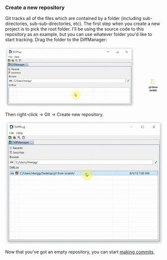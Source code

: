 ### Create a new repository

Git tracks all of the files which are contained by a folder (including sub-directories, sub-sub-directories, etc).  The first step when you create a new project is to pick the root folder.  I'll be using the source code to this repository as an example, but you can use whatever folder you'd like to start tracking.  Drag the folder to the DiffManager:

![Dragging to the DiffManager](CreateNew_Drag.gif)

Then right-click -> Git -> Create new repository.

![Right-click and create a new repository](CreateNew_Create.gif)

Now that you've got an empty repository, you can start [making commits](#MakeACommit).
